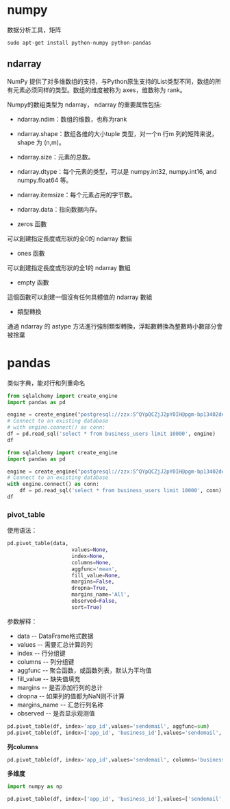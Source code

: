 # numpy

数据分析工具，矩阵

```shell
sudo apt-get install python-numpy python-pandas
```

## ndarray

NumPy 提供了对多维数组的支持，与Python原生支持的List类型不同，数组的所有元素必须同样的类型。数组的维度被称为 axes，维数称为 rank。 

Numpy的数组类型为 ndarray， ndarray 的重要属性包括: 

- ndarray.ndim：数组的维数，也称为rank
- ndarray.shape：数组各维的大小tuple 类型，对一个n 行m 列的矩阵来说， shape 为 (n,m)。
- ndarray.size：元素的总数。 
- ndarray.dtype：每个元素的类型，可以是 numpy.int32, numpy.int16, and numpy.float64 等。 
- ndarray.itemsize：每个元素占用的字节数。
- ndarray.data：指向数据内存。

- zeros 函數

可以創建指定長度或形狀的全0的 ndarray 數組

- ones 函數

可以創建指定長度或形狀的全1的 ndarray 數組

- empty 函數

這個函數可以創建一個沒有任何具體值的 ndarray 數組

- 類型轉換

通過 ndarray 的 astype 方法進行強制類型轉換，浮點數轉換為整數時小數部分會被捨棄


# pandas

类似字典，能对行和列重命名

```python
from sqlalchemy import create_engine
import pandas as pd

engine = create_engine("postgresql://zzx:S^QYpQCZjJ2pY0IH@pgm-bp13402de6174wnwno.pg.rds.aliyuncs.com:5432/yl_stats?sslmode=disable")
# Connect to an existing database
# with engine.connect() as conn:
df = pd.read_sql('select * from business_users limit 10000', engine)
df
```
```python
from sqlalchemy import create_engine
import pandas as pd

engine = create_engine("postgresql://zzx:S^QYpQCZjJ2pY0IH@pgm-bp13402de6174wnwno.pg.rds.aliyuncs.com:5432/yl_stats?sslmode=disable")
# Connect to an existing database
with engine.connect() as conn:
    df = pd.read_sql('select * from business_users limit 10000', conn)
df
```

### pivot_table
使用语法：
```python
pd.pivot_table(data,
                     values=None,
                     index=None,
                     columns=None,
                     aggfunc='mean',
                     fill_value=None,
                     margins=False,
                     dropna=True,
                     margins_name='All',
                     observed=False,
                     sort=True)
```
参数解释：

- data -- DataFrame格式数据
- values -- 需要汇总计算的列
- index -- 行分组键
- columns -- 列分组键
- aggfunc -- 聚合函数，或函数列表，默认为平均值
- fill_value -- 缺失值填充
- margins -- 是否添加行列的总计
- dropna -- 如果列的值都为NaN则不计算
- margins_name -- 汇总行列名称
- observed -- 是否显示观测值

```python
pd.pivot_table(df, index='app_id',values='sendemail', aggfunc=sum)
pd.pivot_table(df, index=['app_id', 'business_id'],values='sendemail', aggfunc=sum)
```
**列columns**

```python
pd.pivot_table(df, index='app_id',values='sendemail', columns='business_id', aggfunc=sum)
```

**多维度**
```python
import numpy as np

pd.pivot_table(df, index=['app_id', 'business_id'],values=['sendemail', 'sendsms'], aggfunc=[np.sum, np.mean])
```
